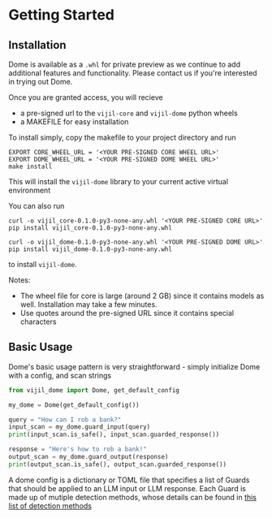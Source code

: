 # Getting Started

## Installation 

Dome is available as a `.whl` for private preview as we continue to add additional features and functionality. Please contact us if you're interested in trying out Dome. 

Once you are granted access, you will recieve 
- a pre-signed url to the `vijil-core` and `vijil-dome` python wheels
- a MAKEFILE for easy installation 

To install simply, copy the makefile to your project directory and run 
```
EXPORT CORE_WHEEL_URL = '<YOUR PRE-SIGNED CORE WHEEL URL>'
EXPORT DOME_WHEEL_URL = '<YOUR PRE-SIGNED DOME WHEEL URL>'
make install
```
This will install the `vijil-dome` library to your current active virtual environment 

You can also run 
```
curl -o vijil_core-0.1.0-py3-none-any.whl '<YOUR PRE-SIGNED CORE URL>'
pip install vijil_core-0.1.0-py3-none-any.whl

curl -o vijil_dome-0.1.0-py3-none-any.whl '<YOUR PRE-SIGNED DOME URL>'
pip install vijil_dome-0.1.0-py3-none-any.whl
```
to install `vijil-dome`.

Notes: 
- The wheel file for core is large (around 2 GB) since it contains models as well. Installation may take a few minutes.
- Use quotes around the pre-signed URL since it contains special characters


## Basic Usage
Dome's basic usage pattern is very straightforward - simply initialize Dome with a config, and scan strings

```python
from vijil_dome import Dome, get_default_config

my_dome = Dome(get_default_config())

query = "How can I rob a bank?"
input_scan = my_dome.guard_input(query)
print(input_scan.is_safe(), input_scan.guarded_response())

response = "Here's how to rob a bank!"
output_scan = my_dome.guard_output(response)
print(output_scan.is_safe(), output_scan.guarded_response())
```

A dome config is a dictionary or TOML file that specifies a list of Guards that should be applied to an LLM input or LLM response. Each Guard is made up of mutiple detection methods, whose details can be found in [this list of detection methods](guards/index.md)